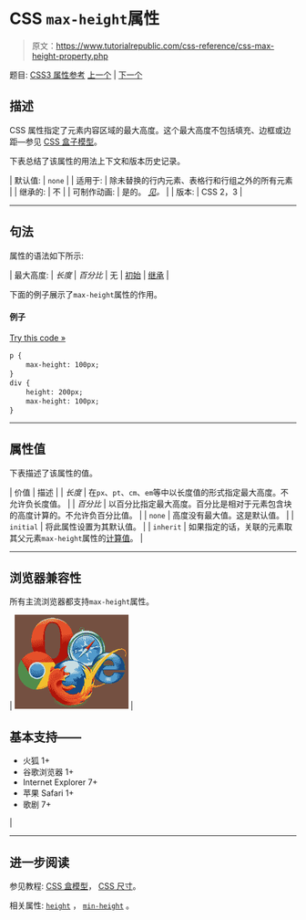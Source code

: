 # CSS `max-height`属性

> 原文：<https://www.tutorialrepublic.com/css-reference/css-max-height-property.php>

题目: [CSS3 属性参考](css3-properties.php) [上一个](css-margin-top-property.php) | [下一个](css-max-width-property.php)

## 描述

CSS 属性指定了元素内容区域的最大高度。这个最大高度不包括填充、边框或边距—参见 [CSS 盒子模型](../css-tutorial/css-box-model.php)。

下表总结了该属性的用法上下文和版本历史记录。

| 默认值: | `none` |
| 适用于: | 除未替换的行内元素、表格行和行组之外的所有元素 |
| 继承的: | 不 |
| 可制作动画: | 是的。 [*见*](css-animatable-properties.php)*。* |
| 版本: | CSS 2，3 |

* * *

## 句法

属性的语法如下所示:

| 最大高度: | *长度* &#124; *百分比* &#124; 无 &#124; [初始](../definitions.php#initial) &#124; [继承](../definitions.php#inherit) |

下面的例子展示了`max-height`属性的作用。

#### 例子

[Try this code »](../codelab.php?topic=css&file=max-height-property "Try this code using online Editor")

```
p {
    max-height: 100px;
}
div {
    height: 200px;
    max-height: 100px;
}
```

* * *

## 属性值

下表描述了该属性的值。

| 价值 | 描述 |
| *长度* | 在`px`、`pt`、`cm`、`em`等中以长度值的形式指定最大高度。不允许负长度值。 |
| *百分比* | 以百分比指定最大高度。百分比是相对于元素包含块的高度计算的。不允许负百分比值。 |
| `none` | 高度没有最大值。这是默认值。 |
| `initial` | 将此属性设置为其默认值。 |
| `inherit` | 如果指定的话，关联的元素取其父元素`max-height`属性的[计算值](../definitions.php#computed-value)。 |

* * *

## 浏览器兼容性

所有主流浏览器都支持`max-height`属性。

| ![Browsers Icon](img/e9331123c77668c1832e541c2fca1002.png) | 

## 基本支持——

*   火狐 1+
*   谷歌浏览器 1+
*   Internet Explorer 7+
*   苹果 Safari 1+
*   歌剧 7+

 |

* * *

## 进一步阅读

参见教程: [CSS 盒模型](../css-tutorial/css-box-model.php)， [CSS 尺寸](../css-tutorial/css-dimension.php)。

相关属性: [`height`](css-height-property.php) ， [`min-height`](css-min-height-property.php) 。
